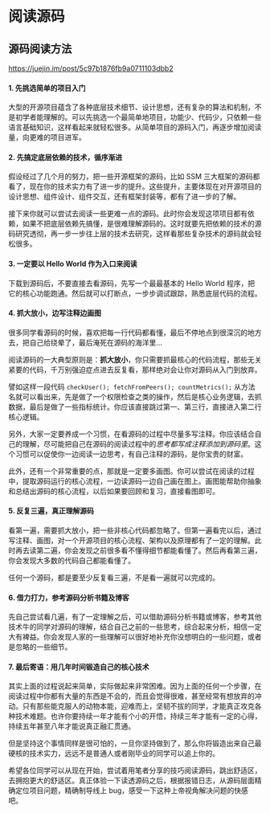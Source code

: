 # 阅读源码


## 源码阅读方法

https://juejin.im/post/5c97b1876fb9a0711103dbb2

#### 1. 先挑选简单的项目入门

大型的开源项目蕴含了各种底层技术细节、设计思想，还有复杂的算法和机制，不是初学者能理解的。可以先挑选一个最简单地项目，功能少、代码少，只依赖一些语言基础知识，这样看起来就轻松很多。从简单项目的源码入门，再逐步增加阅读量，向更难的项目进军。

#### 2. 先搞定底层依赖的技术，循序渐进

假设经过了几个月的努力，把一些开源框架的源码，比如 SSM 三大框架的源码都看了，现在你的技术实力有了进一步的提升。这些提升，主要体现在对开源项目的设计思想、组件设计、组件交互，还有框架封装等，都有了进一步的了解。

接下来你就可以尝试去阅读一些更难一点的源码。此时你会发现这项项目都有依赖，如果不把底层依赖先搞懂，是很难理解源码的。这时就要先把依赖的技术的源码研究透彻，再一步一步往上层的技术去研究，这样看那些复杂技术的源码就会轻松很多。

#### 3. 一定要以 Hello World 作为入口来阅读

下载到源码后，不要直接去看源码，先写一个最最基本的 Hello World 程序，把它的核心功能跑通。然后就可以打断点，一步步调试跟踪，熟悉底层代码的流程。

#### 4. 抓大放小，边写注释边画图

很多同学看源码的时候，喜欢把每一行代码都看懂，最后不停地点到很深沉的地方去，把自己给绕晕了，最后淹死在源码的海洋里...

阅读源码的一大典型原则是：**抓大放小**，你只需要抓最核心的代码流程，那些无关紧要的代码，千万别强迫症点进去反复看，那样绝对会让你对源码从入门到放弃。

譬如这样一段代码 `checkUser(); fetchFromPeers(); countMetrics();` 从方法名就可以看出来，先是做了一个权限检查之类的操作，然后是核心业务逻辑，去抓数据，最后是做了一些指标统计。你应该直接跳过第一、第三行，直接进入第二行核心逻辑。

另外，大家一定要养成一个习惯，在看源码的过程中尽量多写注释。你应该结合自己的理解，尽可能把自己在源码的阅读过程中的*思考都写成注释添加到源码里*。这个习惯可以促使你一边阅读一边思考，有自己注释的源码，是你宝贵的财富。

此外，还有一个非常重要的点，那就是一定要多画图。你可以尝试在阅读的过程中，提取源码运行的核心流程，一边读源码一边自己画在图上。画图能帮助你抽象和总结出源码的核心流程，以后如果要回顾和复习，直接看图即可。

#### 5. 反复三遍，真正理解源码

看第一遍，需要抓大放小，把一些非核心代码都忽略了。但第一遍看完以后，通过写注释、画图，对一个开源项目的核心流程、架构以及原理都有了一定的理解。此时再去读第二遍，你会发现之前很多看不懂得细节都能看懂了。然后再看第三遍，你会发现大多数的代码自己都能看懂了。

任何一个源码，都是要至少反复看三遍，不是看一遍就可以完成的。

#### 6. 借力打力，参考源码分析书籍及博客

先自己尝试看几遍，有了一定理解之后，可以借助源码分析书籍或博客，参考其他技术牛的同学对源码的理解，结合自己之前的一些思考，综合起来分析，相信一定大有裨益。你会发现人家的一些理解可以很好地补充你没想明白的一些问题，或者是忽略的一些细节。

#### 7. 最后寄语：用几年时间锻造自己的核心技术

其实上面的过程说起来简单，实际做起来非常困难。因为上面的任何一个步骤，在阅读过程中你都有大量的东西是不会的，而且会觉得很难，甚至经常有想放弃的冲动。只有那些能克服人的动物本能，迎难而上，坚韧不拔的同学，才能真正攻克各种技术难题。也许你要持续一年才能有个小的开悟，持续三年才能有一定的心得，持续五年甚至八年才能说真正融汇贯通。

但是坚持这个事情同样是很可怕的，一旦你坚持做到了，那么你将锻造出来自己最硬核的技术实力，远远不是普通人或者刚毕业的同学可以追上你的。

希望各位同学可以从现在开始，尝试着用笔者分享的技巧阅读源码，跳出舒适区，去拥抱更大的舒适区。真正体验一下读透源码之后，根据报错日志，从源码层面精确定位项目问题，精确制导线上 bug，感受一下这种上帝视角解决问题的快感吧。



